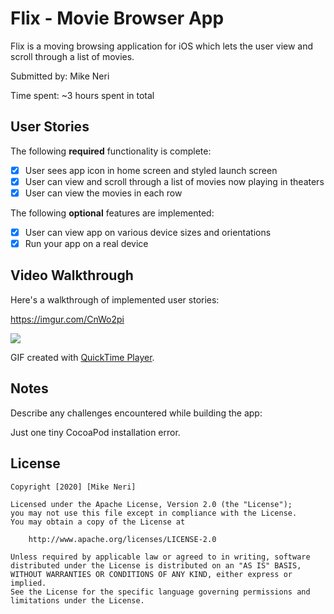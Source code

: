 # Flix - Movie Browser App

Flix is a moving browsing application for iOS which lets the user view and scroll through a list of movies.

Submitted by: Mike Neri

Time spent: ~3 hours spent in total

## User Stories

The following **required** functionality is complete:

* [x] User sees app icon in home screen and styled launch screen
* [x] User can view and scroll through a list of movies now playing in theaters
* [x] User can view the movies in each row

The following **optional** features are implemented:

* [x] User can view app on various device sizes and orientations
* [x] Run your app on a real device

## Video Walkthrough

Here's a walkthrough of implemented user stories:

https://imgur.com/CnWo2pi

![](https://imgur.com/CnWo2pi)

GIF created with [QuickTime Player](https://support.apple.com/en_US/downloads/quicktime).

## Notes

Describe any challenges encountered while building the app: 

Just one tiny CocoaPod installation error.


## License

    Copyright [2020] [Mike Neri]

    Licensed under the Apache License, Version 2.0 (the "License");
    you may not use this file except in compliance with the License.
    You may obtain a copy of the License at

        http://www.apache.org/licenses/LICENSE-2.0

    Unless required by applicable law or agreed to in writing, software
    distributed under the License is distributed on an "AS IS" BASIS,
    WITHOUT WARRANTIES OR CONDITIONS OF ANY KIND, either express or implied.
    See the License for the specific language governing permissions and
    limitations under the License.

